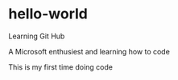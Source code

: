 # hello-world
Learning Git Hub

A Microsoft enthusiest and learning how to code

This is my first time doing code
